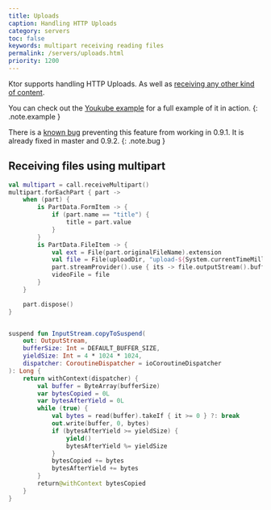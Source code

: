 ```yaml
---
title: Uploads
caption: Handling HTTP Uploads  
category: servers
toc: false
keywords: multipart receiving reading files
permalink: /servers/uploads.html
priority: 1200
---
```


Ktor supports handling HTTP Uploads. As well as [receiving any other kind of content](/servers/requests.html).

You can check out the [Youkube example](/samples/youkube.html) for a full example of it in action.
{: .note.example }

There is a [known bug](https://github.com/ktorio/ktor/issues/364) preventing this feature from working in 0.9.1. It is already fixed in master and 0.9.2.
{: .note.bug }

## Receiving files using multipart

```kotlin
val multipart = call.receiveMultipart()
multipart.forEachPart { part ->
    when (part) {
        is PartData.FormItem -> {
            if (part.name == "title") {
                title = part.value
            }
        }
        is PartData.FileItem -> {
            val ext = File(part.originalFileName).extension
            val file = File(uploadDir, "upload-${System.currentTimeMillis()}-${session.userId.hashCode()}-${title.hashCode()}.$ext")
            part.streamProvider().use { its -> file.outputStream().buffered().use { its.copyToSuspend(it) } }
            videoFile = file
        }
    }

    part.dispose()
}


suspend fun InputStream.copyToSuspend(
    out: OutputStream,
    bufferSize: Int = DEFAULT_BUFFER_SIZE,
    yieldSize: Int = 4 * 1024 * 1024,
    dispatcher: CoroutineDispatcher = ioCoroutineDispatcher
): Long {
    return withContext(dispatcher) {
        val buffer = ByteArray(bufferSize)
        var bytesCopied = 0L
        var bytesAfterYield = 0L
        while (true) {
            val bytes = read(buffer).takeIf { it >= 0 } ?: break
            out.write(buffer, 0, bytes)
            if (bytesAfterYield >= yieldSize) {
                yield()
                bytesAfterYield %= yieldSize
            }
            bytesCopied += bytes
            bytesAfterYield += bytes
        }
        return@withContext bytesCopied
    }
}
```
